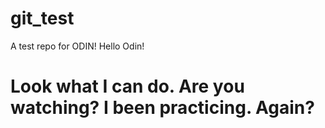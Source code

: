 # git_test
A test repo for ODIN!
Hello Odin!
# Look what I can do. Are you watching? I been practicing. Again?


